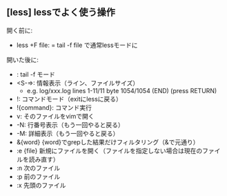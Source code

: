 ## [less] lessでよく使う操作
開く前に:

- less +F file: = tail -f file  <C-c>で通常lessモードに

開いた後に:

- <S-f>: tail -f モード
- <S-=>: 情報表示（ライン、ファイルサイズ）
    - e.g. log/xxx.log lines 1-11/11 byte 1054/1054 (END)   (press RETURN)
- !<CR>: コマンドモード（exitにlessに戻る）
- !{command}: コマンド実行
- v: そのファイルをvimで開く
- -N: 行番号表示（もう一回やると戻る）
- -M: 詳細表示（もう一回やると戻る）
- &{word} {word}でgrepした結果だけフィルタリング（&<CR>で元通り）
- :e {file} 新規にファイルを開く（ファイルを指定しない場合は現在のファイルを読み直す）
- :n 次のファイル
- :p 前のファイル
- :x 先頭のファイル


